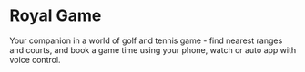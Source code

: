 # Royal Game
Your companion in a world of golf and tennis game - find nearest ranges and courts, and book a game time using your phone, watch or auto app with voice control.
